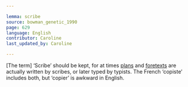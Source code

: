```yaml
---

lemma: scribe
source: bowman_genetic_1990
page: 629
language: English
contributor: Caroline
last_updated_by: Caroline

---
```


[The term] ‘Scribe’ should be kept, for at times [plans](outline.html) and [foretexts](avantTexte.html) are actually written by scribes, or later typed by typists. The French ‘copiste’ includes both, but ‘copier’ is awkward in English.
